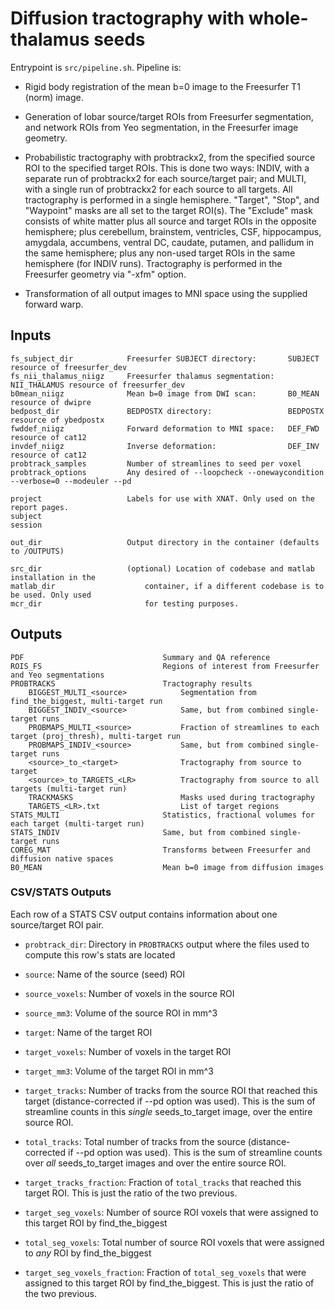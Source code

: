 # Diffusion tractography with whole-thalamus seeds

Entrypoint is `src/pipeline.sh`. Pipeline is:

- Rigid body registration of the mean b=0 image to the Freesurfer T1 (norm) image.

- Generation of lobar source/target ROIs from Freesurfer segmentation, and network ROIs from Yeo segmentation, in the Freesurfer image geometry.

- Probabilistic tractography with probtrackx2, from the specified source ROI to the specified target ROIs. This is done two ways: INDIV, with a separate run of probtrackx2 for each source/target pair; and MULTI, with a single run of probtrackx2 for each source to all targets. All tractography is performed in a single hemisphere. "Target", "Stop", and "Waypoint" masks are all set to the target ROI(s). The "Exclude" mask consists of white matter plus all source and target ROIs in the opposite hemisphere; plus cerebellum, brainstem, ventricles, CSF, hippocampus, amygdala, accumbens, ventral DC, caudate, putamen, and pallidum in the same hemisphere; plus any non-used target ROIs in the same hemisphere (for INDIV runs). Tractography is performed in the Freesurfer geometry via "-xfm" option.

- Transformation of all output images to MNI space using the supplied forward warp.


## Inputs

    fs_subject_dir            Freesurfer SUBJECT directory:       SUBJECT resource of freesurfer_dev
    fs_nii_thalamus_niigz     Freesurfer thalamus segmentation:   NII_THALAMUS resource of freesurfer_dev
    b0mean_niigz              Mean b=0 image from DWI scan:       B0_MEAN resource of dwipre
    bedpost_dir               BEDPOSTX directory:                 BEDPOSTX resource of ybedpostx
    fwddef_niigz              Forward deformation to MNI space:   DEF_FWD resource of cat12
    invdef_niigz              Inverse deformation:                DEF_INV resource of cat12
    probtrack_samples         Number of streamlines to seed per voxel
    probtrack_options         Any desired of --loopcheck --onewaycondition --verbose=0 --modeuler --pd

    project                   Labels for use with XNAT. Only used on the report pages.
    subject
    session

    out_dir                   Output directory in the container (defaults to /OUTPUTS)

    src_dir                   (optional) Location of codebase and matlab installation in the 
    matlab_dir                    container, if a different codebase is to be used. Only used
    mcr_dir                       for testing purposes.



## Outputs

    PDF                               Summary and QA reference
    ROIS_FS                           Regions of interest from Freesurfer and Yeo segmentations
    PROBTRACKS                        Tractography results
        BIGGEST_MULTI_<source>            Segmentation from find_the_biggest, multi-target run
        BIGGEST_INDIV_<source>            Same, but from combined single-target runs
        PROBMAPS_MULTI_<source>           Fraction of streamlines to each target (proj_thresh), multi-target run
        PROBMAPS_INDIV_<source>           Same, but from combined single-target runs
        <source>_to_<target>              Tractography from source to target
        <source>_to_TARGETS_<LR>          Tractography from source to all targets (multi-target run)
        TRACKMASKS                        Masks used during tractography
        TARGETS_<LR>.txt                  List of target regions
    STATS_MULTI                       Statistics, fractional volumes for each target (multi-target run)
    STATS_INDIV                       Same, but from combined single-target runs
    COREG_MAT                         Transforms between Freesurfer and diffusion native spaces
    B0_MEAN                           Mean b=0 image from diffusion images
    


### CSV/STATS Outputs

Each row of a STATS CSV output contains information about one source/target ROI pair.

- `probtrack_dir`: Directory in `PROBTRACKS` output where the files used to compute this row's stats are located

- `source`: Name of the source (seed) ROI

- `source_voxels`: Number of voxels in the source ROI

- `source_mm3`: Volume of the source ROI in mm^3

- `target`: Name of the target ROI

- `target_voxels`: Number of voxels in the target ROI

- `target_mm3`: Volume of the target ROI in mm^3

- `target_tracks`: Number of tracks from the source ROI that reached this target (distance-corrected if --pd option was used). This is the sum of streamline counts in this _single_ seeds_to_target image, over the entire source ROI.

- `total_tracks`: Total number of tracks from the source (distance-corrected if --pd option was used). This is the sum of streamline counts over _all_ seeds_to_target images and over the entire source ROI.

- `target_tracks_fraction`: Fraction of `total_tracks` that reached this target ROI. This is just the ratio of the two previous.

- `target_seg_voxels`: Number of source ROI voxels that were assigned to this target ROI by find_the_biggest

- `total_seg_voxels`: Total number of source ROI voxels that were assigned to _any_ ROI by find_the_biggest

- `target_seg_voxels_fraction`: Fraction of `total_seg_voxels` that were assigned to this target ROI by find_the_biggest. This is just the ratio of the two previous.

